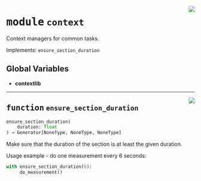 <!-- markdownlint-disable -->

<a href="https://github.com/tum-esm/utils/tree/main/tum_esm_utils/context.py#L0"><img align="right" style="float:right;" src="https://img.shields.io/badge/-source-cccccc?style=flat-square"></a>

# <kbd>module</kbd> `context`
Context managers for common tasks. 

Implements: `ensure_section_duration` 

**Global Variables**
---------------
- **contextlib**

---

<a href="https://github.com/tum-esm/utils/tree/main/context/ensure_section_duration#L10"><img align="right" style="float:right;" src="https://img.shields.io/badge/-source-cccccc?style=flat-square"></a>

## <kbd>function</kbd> `ensure_section_duration`

```python
ensure_section_duration(
    duration: float
) → Generator[NoneType, NoneType, NoneType]
```

Make sure that the duration of the section is at least the given duration. 

Usage example - do one measurement every 6 seconds: 

```python
with ensure_section_duration(6):
     do_measurement()
``` 


